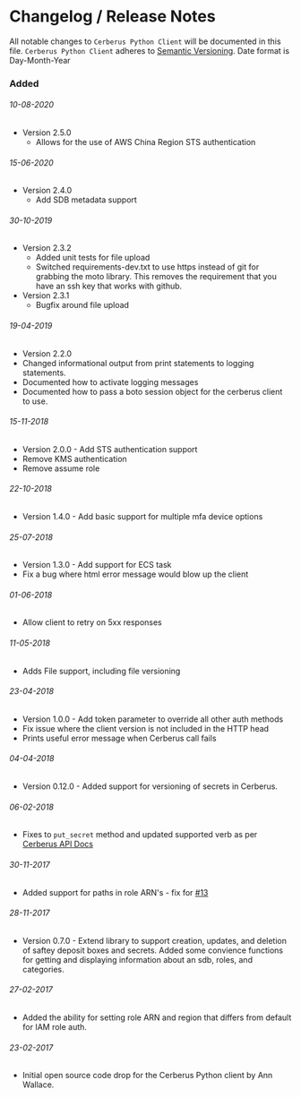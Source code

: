 # Changelog / Release Notes

All notable changes to `Cerberus Python Client` will be documented in this file. `Cerberus Python Client` adheres to [Semantic Versioning](http://semver.org/).
Date format is Day-Month-Year

### Added

###### 10-08-2020
- Version 2.5.0
  - Allows for the use of AWS China Region STS authentication

###### 15-06-2020
- Version 2.4.0
  - Add SDB metadata support
  
###### 30-10-2019
- Version 2.3.2
  - Added unit tests for file upload
  - Switched requirements-dev.txt to use https instead of git for grabbing the moto library.  This removes the requirement that you have an ssh key that works with github.
- Version 2.3.1
  - Bugfix around file upload 

###### 19-04-2019
- Version 2.2.0
- Changed informational output from print statements to logging statements.
- Documented how to activate logging messages
- Documented how to pass a boto session object for the cerberus client to use.

###### 15-11-2018
- Version 2.0.0 - Add STS authentication support
- Remove KMS authentication
- Remove assume role

###### 22-10-2018
- Version 1.4.0 - Add basic support for multiple mfa device options

###### 25-07-2018
- Version 1.3.0 - Add support for ECS task
- Fix a bug where html error message would blow up the client

###### 01-06-2018
- Allow client to retry on 5xx responses

###### 11-05-2018
- Adds File support, including file versioning

###### 23-04-2018
- Version 1.0.0 - Add token parameter to override all other auth methods 
- Fix issue where the client version is not included in the HTTP head
- Prints useful error message when Cerberus call fails

###### 04-04-2018
- Version 0.12.0 - Added support for versioning of secrets in Cerberus.

###### 06-02-2018
- Fixes to `put_secret` method and updated supported verb as per [Cerberus API Docs](https://github.com/Nike-Inc/cerberus-management-service/blob/master/API.md#createupdate-secrets-at-a-path-post)

###### 30-11-2017
- Added support for paths in role ARN's - fix for [#13](https://github.com/Nike-Inc/cerberus-python-client/issues/13)

###### 28-11-2017
- Version 0.7.0 - Extend library to support creation, updates, and deletion of saftey deposit boxes and secrets.  Added some convience functions for getting and displaying information about an sdb, roles, and categories. 

###### 27-02-2017
- Added the ability for setting role ARN and region that differs from default for IAM role auth.

###### 23-02-2017
- Initial open source code drop for the Cerberus Python client by Ann Wallace.
